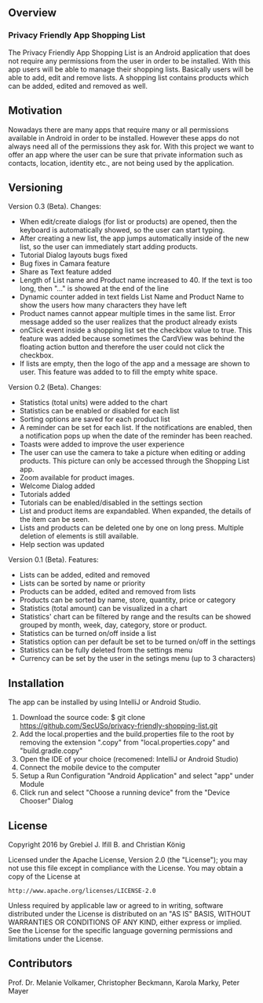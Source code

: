 ## Overview

### Privacy Friendly App Shopping List

The Privacy Friendly App Shopping List is an Android application that does not require any permissions from the user in order to be installed. With this app users will be able to manage their shopping lists. Basically users will be able to add, edit and remove lists. A shopping list contains products which can be added, edited and removed as well.

## Motivation

Nowadays there are many apps that require many or all permissions available in Android in order to be installed. However these apps do not always need all of the permissions they ask for. With this project we want to offer an app where the user can be sure that private information such as contacts, location, identity etc., are not being used by the application.

## Versioning
Version 0.3 (Beta). Changes:
- When edit/create dialogs (for list or products) are opened, then the keyboard is automatically showed, so the user can start typing.
- After creating a new list, the app jumps automatically inside of the new list, so the user can immediately start adding products.
- Tutorial Dialog layouts bugs fixed
- Bug fixes in Camara feature
- Share as Text feature added
- Length of List name and Product name increased to 40. If the text is too long, then "..." is showed at the end of the line
- Dynamic counter added in text fields List Name and Product Name to show the users how many characters they have left
- Product names cannot appear multiple times in the same list. Error message added so the user realizes that the product already exists
- onClick event inside a shopping list set the checkbox value to true. This feature was added because sometimes the CardView was behind the floating action button and therefore the user could not click the checkbox.
- If lists are empty, then the logo of the app and a message are shown to user. This feature was added to to fill the empty white space.

Version 0.2 (Beta). Changes:
- Statistics (total units) were added to the chart
- Statistics can be enabled or disabled for each list
- Sorting options are saved for each product list
- A reminder can be set for each list. If the notifications are enabled, then a notification pops up when the date of the reminder has been reached.
- Toasts were added to improve the user experience
- The user can use the camera to take a picture when editing or adding products. This picture can only be accessed through the Shopping List app.
- Zoom available for product images.
- Welcome Dialog added
- Tutorials added
- Tutorials can be enabled/disabled in the settings section
- List and product items are expandabled. When expanded, the details of the item can be seen.
- Lists and products can be deleted one by one on long press. Multiple deletion of elements is still available.
- Help section was updated

Version 0.1 (Beta). Features:
- Lists can be added, edited and removed
- Lists can be sorted by name or priority
- Products can be added, edited and removed from lists
- Products can be sorted by name, store, quantity, price or category
- Statistics (total amount) can be visualized in a chart
- Statistics' chart can be filtered by range and the results can be showed grouped by month, week, day, category, store or product.
- Statistics can be turned on/off inside a list
- Statistics option can per default be set to be turned on/off in the settings
- Statistics can be fully deleted from the settings menu
- Currency can be set by the user in the setings menu (up to 3 characters)

## Installation

The app can be installed by using IntelliJ or Android Studio.

1. Download the source code: $ git clone https://github.com/SecUSo/privacy-friendly-shopping-list.git
2. Add the local.properties and the build.properties file to the root by removing the extension ".copy" from "local.properties.copy" and "build.gradle.copy"
3. Open the IDE of your choice (recomened: IntelliJ or Android Studio)
4. Connect the mobile device to the computer
5. Setup a Run Configuration "Android Application" and select "app" under Module
6. Click run and select "Choose a running device" from the "Device Chooser" Dialog


## License

Copyright 2016 by Grebiel J. Ifill B. and Christian König

Licensed under the Apache License, Version 2.0 (the "License");
you may not use this file except in compliance with the License.
You may obtain a copy of the License at

    http://www.apache.org/licenses/LICENSE-2.0

Unless required by applicable law or agreed to in writing, software
distributed under the License is distributed on an "AS IS" BASIS,
WITHOUT WARRANTIES OR CONDITIONS OF ANY KIND, either express or implied.
See the License for the specific language governing permissions and
limitations under the License.

## Contributors
Prof. Dr. Melanie Volkamer,
Christopher Beckmann,
Karola Marky,
Peter Mayer
